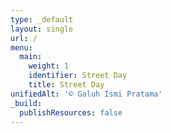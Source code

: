```yaml
---
type: _default
layout: single
url: /
menu:
  main:
    weight: 1
    identifier: Street Day
    title: Street Day
unifiedAlt: '© Galuh Ismi Pratama'
_build:
  publishResources: false
---
```

